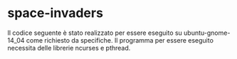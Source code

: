 # space-invaders


Il codice seguente è stato realizzato per essere eseguito su ubuntu-gnome-14_04 come richiesto da specifiche. Il programma per essere eseguito necessita delle librerie ncurses e pthread.
